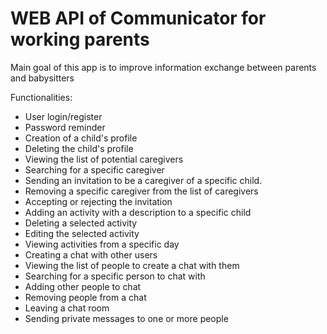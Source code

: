 # WEB API of Communicator for working parents
Main goal of this app is to improve information exchange between parents and babysitters

Functionalities:
- User login/register
- Password reminder
- Creation of a child's profile
- Deleting the child's profile
- Viewing the list of potential caregivers
- Searching for a specific caregiver
- Sending an invitation to be a caregiver of a specific child.
- Removing a specific caregiver from the list of caregivers
- Accepting or rejecting the invitation
- Adding an activity with a description to a specific child
- Deleting a selected activity
- Editing the selected activity
- Viewing activities from a specific day
- Creating a chat with other users
- Viewing the list of people to create a chat with them
- Searching for a specific person to chat with
- Adding other people to chat
- Removing people from a chat
- Leaving a chat room
- Sending private messages to one or more people

